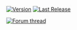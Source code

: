 [![Version](https://img.shields.io/github/release/yalov/WaterLaunchSites.svg?label=Version&colorB=4CC61E)](https://github.com/yalov/WaterLaunchSites/releases)
[![Last Release](https://img.shields.io/github/release-date/yalov/WaterLaunchSites.svg?label=Last%20Release&colorB=99C611)](https://github.com/yalov/WaterLaunchSites/releases)
<!--[![CKAN-Indexed](https://img.shields.io/badge/CKAN-Indexed-yellowgreen.svg)](https://github.com/KSP-CKAN/CKAN)-->
[![Forum thread](https://img.shields.io/badge/Link-Forum%20thread-blue.svg)](https://forum.kerbalspaceprogram.com/index.php?/topic/183937-*)
<!--[![Spacedock](https://img.shields.io/badge/Link-Spacedock-blue.svg)](https://spacedock.info/mod/0000/)-->
